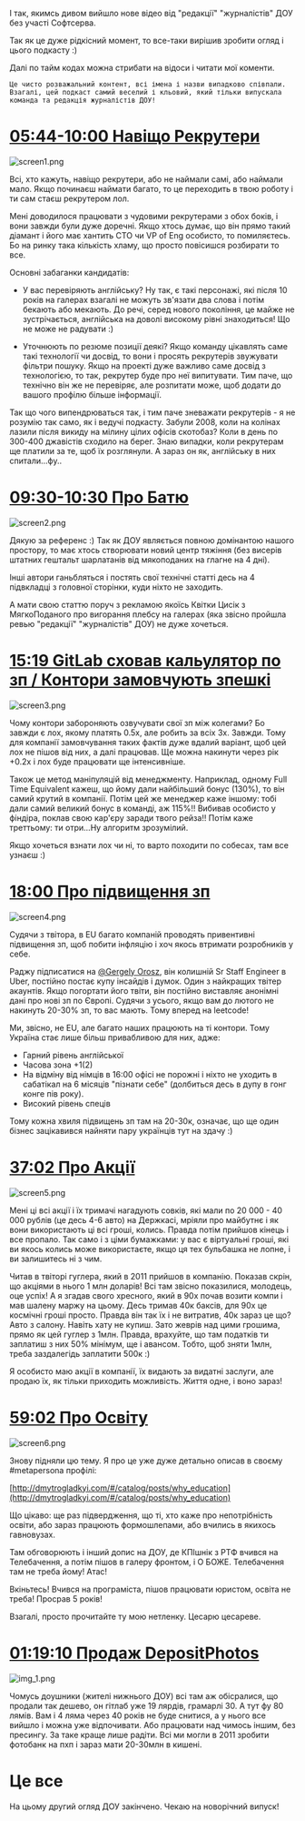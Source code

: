 І так, якимсь дивом вийшло нове відео від "редакції" "журналістів" ДОУ без участі Софтсерва.

Так як це дуже рідкісний момент, то все-таки вирішив зробити огляд і цього подкасту :)

Далі по тайм кодах можна стрибати на відоси і читати мої коменти.

```
Це чисто розважальний контент, всі імена і назви випадково співпали.
Взагалі, цей подкаст самий веселий і кльовий, який тільки випускала команда та редакція журналістів ДОУ!
```

# [05:44-10:00 Навіщо Рекрутери](https://youtu.be/F76jxcjHq_s?t=344)

![screen1.png](screen1.png)

Всі, хто кажуть, навіщо рекрутери, або не наймали самі, або наймали мало. Якщо починаєш наймати багато, то це переходить в твою роботу і ти сам стаєш рекрутером лол.

Мені доводилося працювати з чудовими рекрутерами з обох боків, і вони завжди були дуже доречні. Якщо хтось думає, що він прямо такий діамант і його має хантить СТО чи VP of Eng особисто, то помиляєтесь.
Бо на ринку така кількість хламу, що просто повісишся розбирати то все.

Основні забаганки кандидатів:

- У вас перевіряють англійську? Ну так, є такі персонажі, які після 10 років на галерах взагалі не можуть зв'язати два слова і потім бекають або мекають. До речі, серед нового покоління, це майже не зустрічається, англійська на доволі високому рівні знаходиться! Що не може не радувати :)

- Уточнюють по резюме позиції деякі? Якщо команду цікавлять саме такі технології чи досвід, то вони і просять рекрутерів звужувати фільтри пошуку. Якщо на проекті дуже важливо саме досвід з технологією, то так, рекрутер буде про неї випитувати.
Тим паче, що технічно він же не перевіряє, але розпитати може, щоб додати до вашого профілю більше інформації.

Так що чого випендрюваться так, і тим паче зневажати рекрутерів - я не розумію так само, як і ведучі подкасту. Забули 2008, коли на колінах лазили після викиду на мілину цілих офісів скотобаз?
Коли в день по 300-400 джавістів сходило на берег. Знаю випадки, коли рекрутерам ще платили за те, щоб їх розглянули. А зараз он як, англійську в них спитали...фу..

# [09:30-10:30 Про Батю](https://youtu.be/F76jxcjHq_s?t=559)

![screen2.png](screen2.png)

Дякую за референс :) Так як ДОУ являється повною домінантою нашого простору, то має хтось створювати новий центр тяжіння (без висерів штатних гештальт шарлатанів від мякоподаних на глагне на 4 дні).

Інші автори ганьбляться і постять свої технічні статті десь на 4 підвкладці з головної сторінки, куди ніхто не заходить.

А мати свою статтю поруч з рекламою якоїсь Квітки Цисік з МягкоПоданого про вигорання плебсу на галерах (яка звісно пройшла ревью "редакції" "журналістів" ДОУ) не дуже хочеться.

# [15:19 GitLab сховав кальулятор по зп / Контори замовчують зпешкі](https://youtu.be/F76jxcjHq_s?t=919)

![screen3.png](screen3.png)

Чому контори забороняють озвучувати свої зп між колегами? Бо завжди є лох, якому платять 0.5х, але робить за всіх 3х. Завжди. Тому для компанії замовчування таких фактів дуже вдалий варіант, щоб цей лох не пішов від них, а далі працював. Ще можна накинути через рік +0.2х і лох буде працювати ще інтенсивніше.

Також це метод маніпуляцій від менеджменту. Наприклад, одному Full Time Equivalent кажеш, що йому дали найбільший бонус (130%), то він самий крутий в компанії. Потім цей же менеджер каже іншому: тобі дали самий великий бонус в команді, аж 115%!! Вибивав особисто у фіндіра, поклав свою кар'єру заради твого рейза!! Потім каже треттьому: ти отри...Ну алгоритм зрозумілий.

Якщо хочеться взнати лох чи ні, то варто походити по собесах, там все узнаєш :)

# [18:00 Про підвищення зп](https://youtu.be/F76jxcjHq_s?t=1077)

![screen4.png](screen4.png)

Судячи з твітора, в EU багато компаній проводять привентивні підвищення зп, щоб побити інфляцію і хоч якось втримати розробників у себе.

Раджу підписатися на [@Gergely Orosz](https://twitter.com/GergelyOrosz/status/1469012276774678530?s=20), він колишній Sr Staff Engineer в Uber, постійно постає купу інсайдів і думок. Один з найкращих твітер акаунтів. Якщо погортати його твіти, він постійно виставляє анонімні дані про нові зп по Європі. Судячи з усього, якщо вам до лютого не накинуть 20-30% зп, то вас мають. Тому вперед на leetcode!

Ми, звісно, не EU, але багато наших працюють на ті контори. Тому Україна стає лише більш привабливою для них, адже:

- Гарний рівень англійської
- Часова зона +1(2)
- На відміну від німців в 16:00 офісі не порожні і ніхто не уходить в сабатікал на 6 місяців "пізнати себе" (долбиться десь в дупу в гонг конге пів року).
- Високий рівень спеців

Тому кожна хвиля підвищень зп там на 20-30к, означає, що ще один бізнес зацікавився найняти пару українців тут на здачу :)

# [37:02 Про Акції](https://youtu.be/F76jxcjHq_s?t=2220)

![screen5.png](screen5.png)

Мені ці всі акції і їх тримачі нагадують совків, які мали по 20 000 - 40 000 рублів (це десь 4-6 авто) на Держкасі, мріяли про майбутнє і як вони використають ці всі гроші, колись. Правда потім прийшов кінець і все пропало. Так само і з ціми бумажками: у вас є віртуальні гроші, які ви якось колись може використаєте, якщо ця тех бульбашка не лопне, і ви залишитесь ні з чим.

Читав в твіторі гуглера, який в 2011 прийшов в компанію. Показав скрін, що акціями в нього 1 млн доларів! Всі там звісно показилися, молодець, оце успіх! А я згадав свого хресного, який в 90х почав возити компи і мав шалену маржу на цьому.
Десь тримав 40к баксів, для 90х це космічні гроші просто. Правда він так їх і не витратив, 40к зараз це що? Авто з салону. Навіть хату не купиш. Зато жеврів над цими грошима, прямо як цей гуглер з 1млн. Правда, врахуйте, що там податків ти заплатиш з них 50% мінімум, ще і авансом.
Тобто, щоб зняти 1млн, треба заздалегідь заплатити 500к :)

Я особисто маю акції в компанії, їх видають за видатні заслуги, але продаю їх, як тільки приходить можливість. Життя одне, і воно зараз!

# [59:02 Про Освіту](https://youtu.be/F76jxcjHq_s?t=3542)

![screen6.png](screen6.png)

Знову підняли цю тему. Я про це уже дуже детально описав в своєму #metapersona профілі:

[http://dmytrogladkyi.com/#/catalog/posts/why_education](http://dmytrogladkyi.com/#/catalog/posts/why_education)

Що цікаво: ще раз підвердження, що ті, хто каже про непотрібність освіти, або зараз працюють формошлепами, або вчились в якихось гавновузах.

Там обговорюють і інший допис на ДОУ, де КПІшнік з РТФ вчився на Телебачення, а потім пішов в галеру фронтом, і О БОЖЕ. Телебачення там не треба йому! Атас!

Вкіньтесь! Вчився на програміста, пішов працювати юристом, освіта не треба! Просрав 5 років!

Взагалі, просто прочитайте ту мою нетленку. Цесарю цесареве.

# [01:19:10 Продаж DepositPhotos](https://youtu.be/F76jxcjHq_s?t=4760)

![img_1.png](img_1.png)

Чомусь доушники (жителі нижнього ДОУ) всі там аж обісралися, що продали так дешево, он гітлаб уже 19 лярдів, грамарлі 30. А тут фу 80 лямів.
Вам і 4 ляма через 40 років не буде снитися, а у нього все вийшло і можна уже відпочивати. Або працювати над чимось іншим, без пресингу.
За таке краще лише радіти. Всі ми могли в 2011 зробити фотобанк на пхп і зараз мати 20-30млн в кишені.

# Це все

На цьому другий огляд ДОУ закінчено. Чекаю на новорічний випуск!


